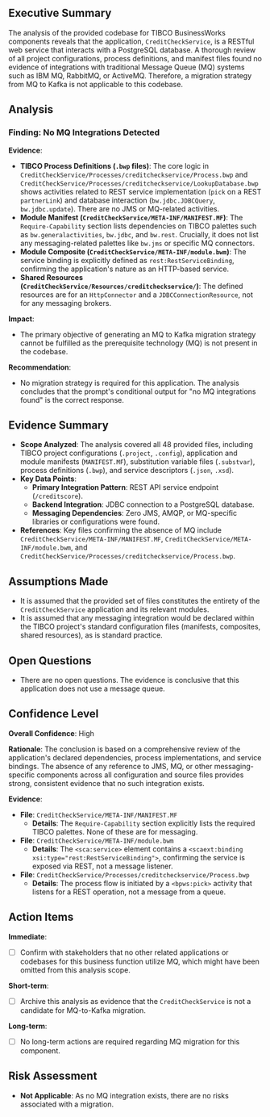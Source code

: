 ## Executive Summary

The analysis of the provided codebase for TIBCO BusinessWorks components reveals that the application, `CreditCheckService`, is a RESTful web service that interacts with a PostgreSQL database. A thorough review of all project configurations, process definitions, and manifest files found no evidence of integrations with traditional Message Queue (MQ) systems such as IBM MQ, RabbitMQ, or ActiveMQ. Therefore, a migration strategy from MQ to Kafka is not applicable to this codebase.

## Analysis

### Finding: No MQ Integrations Detected

**Evidence**:
- **TIBCO Process Definitions (`.bwp` files)**: The core logic in `CreditCheckService/Processes/creditcheckservice/Process.bwp` and `CreditCheckService/Processes/creditcheckservice/LookupDatabase.bwp` shows activities related to REST service implementation (`pick` on a REST `partnerLink`) and database interaction (`bw.jdbc.JDBCQuery`, `bw.jdbc.update`). There are no JMS or MQ-related activities.
- **Module Manifest (`CreditCheckService/META-INF/MANIFEST.MF`)**: The `Require-Capability` section lists dependencies on TIBCO palettes such as `bw.generalactivities`, `bw.jdbc`, and `bw.rest`. Crucially, it does not list any messaging-related palettes like `bw.jms` or specific MQ connectors.
- **Module Composite (`CreditCheckService/META-INF/module.bwm`)**: The service binding is explicitly defined as `rest:RestServiceBinding`, confirming the application's nature as an HTTP-based service.
- **Shared Resources (`CreditCheckService/Resources/creditcheckservice/`)**: The defined resources are for an `HttpConnector` and a `JDBCConnectionResource`, not for any messaging brokers.

**Impact**:
- The primary objective of generating an MQ to Kafka migration strategy cannot be fulfilled as the prerequisite technology (MQ) is not present in the codebase.

**Recommendation**:
- No migration strategy is required for this application. The analysis concludes that the prompt's conditional output for "no MQ integrations found" is the correct response.

## Evidence Summary

- **Scope Analyzed**: The analysis covered all 48 provided files, including TIBCO project configurations (`.project`, `.config`), application and module manifests (`MANIFEST.MF`), substitution variable files (`.substvar`), process definitions (`.bwp`), and service descriptors (`.json`, `.xsd`).
- **Key Data Points**:
    - **Primary Integration Pattern**: REST API service endpoint (`/creditscore`).
    - **Backend Integration**: JDBC connection to a PostgreSQL database.
    - **Messaging Dependencies**: Zero JMS, AMQP, or MQ-specific libraries or configurations were found.
- **References**: Key files confirming the absence of MQ include `CreditCheckService/META-INF/MANIFEST.MF`, `CreditCheckService/META-INF/module.bwm`, and `CreditCheckService/Processes/creditcheckservice/Process.bwp`.

## Assumptions Made

- It is assumed that the provided set of files constitutes the entirety of the `CreditCheckService` application and its relevant modules.
- It is assumed that any messaging integration would be declared within the TIBCO project's standard configuration files (manifests, composites, shared resources), as is standard practice.

## Open Questions

- There are no open questions. The evidence is conclusive that this application does not use a message queue.

## Confidence Level

**Overall Confidence**: High

**Rationale**: The conclusion is based on a comprehensive review of the application's declared dependencies, process implementations, and service bindings. The absence of any reference to JMS, MQ, or other messaging-specific components across all configuration and source files provides strong, consistent evidence that no such integration exists.

**Evidence**:
- **File**: `CreditCheckService/META-INF/MANIFEST.MF`
  - **Details**: The `Require-Capability` section explicitly lists the required TIBCO palettes. None of these are for messaging.
- **File**: `CreditCheckService/META-INF/module.bwm`
  - **Details**: The `<sca:service>` element contains a `<scaext:binding xsi:type="rest:RestServiceBinding">`, confirming the service is exposed via REST, not a message listener.
- **File**: `CreditCheckService/Processes/creditcheckservice/Process.bwp`
  - **Details**: The process flow is initiated by a `<bpws:pick>` activity that listens for a REST operation, not a message from a queue.

## Action Items

**Immediate**:
- [ ] Confirm with stakeholders that no other related applications or codebases for this business function utilize MQ, which might have been omitted from this analysis scope.

**Short-term**:
- [ ] Archive this analysis as evidence that the `CreditCheckService` is not a candidate for MQ-to-Kafka migration.

**Long-term**:
- [ ] No long-term actions are required regarding MQ migration for this component.

## Risk Assessment

- **Not Applicable**: As no MQ integration exists, there are no risks associated with a migration.